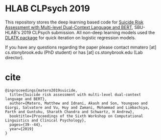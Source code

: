 # HLAB CLPsych 2019

This repository stores the deep learning based code for [Suicide Risk Assessment with Multi-level
Dual-Context Language and BERT](https://www.aclweb.org/anthology/W19-3005.pdf), SBU-HLAB's 2019 CLPsych submission. All non-deep learning models used the [DLATK package](https://github.com/dlatk/dlatk) for quick iteration on logistic regression models. 

If you have any questions regarding the paper please contact mmatero [at] cs.stonybrook.edu (PhD student) or has [at] cs.stonybrook.edu (Lab director). 

# cite
```
@inproceedings{matero2019suicide,
  title={Suicide risk assessment with multi-level dual-context language and BERT},
  author={Matero, Matthew and Idnani, Akash and Son, Youngseo and Giorgi, Salvatore and Vu, Huy and Zamani, Mohammad and Limbachiya, Parth and Guntuku, Sharath Chandra and Schwartz, H Andrew},
  booktitle={Proceedings of the Sixth Workshop on Computational Linguistics and Clinical Psychology},
  pages={39--44},
  year={2019}
}
```
